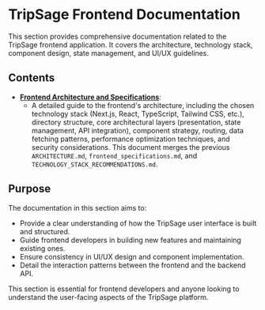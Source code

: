 # TripSage Frontend Documentation

This section provides comprehensive documentation related to the TripSage frontend application. It covers the architecture, technology stack, component design, state management, and UI/UX guidelines.

## Contents

- **[Frontend Architecture and Specifications](./FRONTEND_ARCHITECTURE_AND_SPECIFICATIONS.md)**:
  - A detailed guide to the frontend's architecture, including the chosen technology stack (Next.js, React, TypeScript, Tailwind CSS, etc.), directory structure, core architectural layers (presentation, state management, API integration), component strategy, routing, data fetching patterns, performance optimization techniques, and security considerations. This document merges the previous `ARCHITECTURE.md`, `frontend_specifications.md`, and `TECHNOLOGY_STACK_RECOMMENDATIONS.md`.

## Purpose

The documentation in this section aims to:

- Provide a clear understanding of how the TripSage user interface is built and structured.
- Guide frontend developers in building new features and maintaining existing ones.
- Ensure consistency in UI/UX design and component implementation.
- Detail the interaction patterns between the frontend and the backend API.

This section is essential for frontend developers and anyone looking to understand the user-facing aspects of the TripSage platform.
